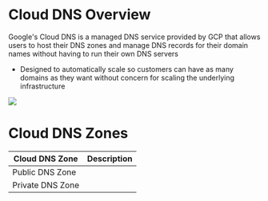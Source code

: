 # Cloud DNS Overview

Google's Cloud DNS is a managed DNS service provided by GCP that allows users to host their DNS zones and manage DNS records for their domain names without having to run their own DNS servers

* Designed to automatically scale so customers can have as many domains as they want without concern for scaling the underlying infrastructure

![](https://github.com/JonmarCorpuz/SecondBrain/blob/main/Assets/Whitespace.png)

# Cloud DNS Zones

| Cloud DNS Zone | Description |
| --- | --- |
| Public DNS Zone | |
| Private DNS Zone | |
